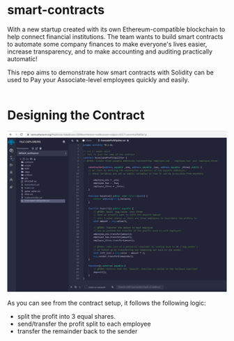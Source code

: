 # smart-contracts

With a new startup created with its own Ethereum-compatible blockchain to help connect financial institutions. The team wants to build smart contracts to automate some company finances to make everyone's lives easier, increase transparency, and to make accounting and auditing practically automatic!

This repo aims to demonstrate how smart contracts with Solidity can be used to Pay your Associate-level employees quickly and easily. <br><br>


# Designing the Contract

![](./images/solidity.JPG)

As you can see from the contract setup, it follows the following logic:

- split the profit into 3 equal shares. 
- send/transfer the profit split to each employee
- transfer the remainder back to the sender

